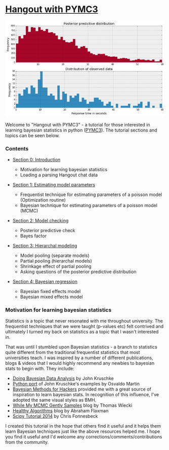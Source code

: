 # [Hangout with PYMC3](https://github.com/markdregan/Hangout-with-PYMC3)

![Hangout with PYMC3](/graphics/posterior-predictive-distribution.png)

Welcome to "Hangout with PYMC3" - a tutorial for those interested in learning bayesian statistics in python ([PYMC3](https://github.com/pymc-devs/pymc3)). The tutorial sections and topics can be seen below.

### Contents
- [Section 0: Introduction](http://nbviewer.ipython.org/github/markdregan/Hangout-with-PYMC3/blob/master/Section%200.%20Introduction.ipynb)
    - Motivation for learning bayesian statistics
    - Loading a parsing Hangout chat data
    
- [Section 1: Estimating model parameters](http://nbviewer.ipython.org/github/markdregan/Hangout-with-PYMC3/blob/master/Section%201.%20Estimating%20model%20parameters.ipynb)
    - Frequentist technique for estimating parameters of a poisson model (Optimization routine)
    - Bayesian technique for estimating parameters of a poisson model (MCMC)

- [Section 2: Model checking](http://nbviewer.ipython.org/github/markdregan/Hangout-with-PYMC3/blob/master/Section%202.%20Model%20checking.ipynb)
    - Posterior predictive check
    - Bayes factor
    
- [Section 3: Hierarchal modeling](http://nbviewer.ipython.org/github/markdregan/Hangout-with-PYMC3/blob/master/Section%203.%20Hierarrchal%20modeling.ipynb)
    - Model pooling (separate models)
    - Partial pooling (hierarchal models)
    - Shrinkage effect of partial pooling
    - Asking questions of the posterior predictive distribution
    
- [Section 4: Bayesian regression](http://nbviewer.ipython.org/github/markdregan/Hangout-with-PYMC3/blob/master/Section%204.%20Bayesian%20regression.ipynb)
    - Bayesian fixed effects model
    - Bayesian mixed effects model

### Motivation for learning bayesian statistics
Statistics is a topic that never resonated with me throughout university. The frequentist techniques that we were taught (p-values etc) felt contrived and ultimately I turned my back on statistics as a topic that I wasn't interested in.

That was until I stumbled upon Bayesian statistics - a branch to statistics quite different from the traditional frequentist statistics that most universities teach. I was inspired by a number of different publications, blogs & videos that I would highly recommend any newbies to bayesian stats to begin with. They include:
- [Doing Bayesian Data Analysis](http://www.amazon.com/Doing-Bayesian-Analysis-Second-Edition/dp/0124058884/ref=dp_ob_title_bk) by John Kruschke
- [Python port](https://github.com/aloctavodia/Doing_bayesian_data_analysis) of John Kruschke's examples by Osvaldo Martin
- [Bayesian Methods for Hackers](https://github.com/CamDavidsonPilon/Probabilistic-Programming-and-Bayesian-Methods-for-Hackers) provided me with a great source of inspiration to learn bayesian stats. In recognition of this influence, I've adopted the same visual styles as BMH.
- [While My MCMC Gently Samples](http://twiecki.github.io/) blog by Thomas Wiecki
- [Healthy Algorithms](http://healthyalgorithms.com/tag/pymc/) blog by Abraham Flaxman
- [Scipy Tutorial 2014](https://github.com/fonnesbeck/scipy2014_tutorial) by Chris Fonnesbeck

I created this tutorial in the hope that others find it useful and it helps them learn Bayesian techniques just like the above resources helped me. I hope you find it useful and I'd welcome any corrections/comments/contributions from the community.
